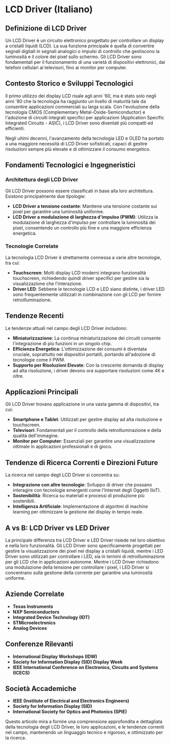 # LCD Driver (Italiano)

## Definizione di LCD Driver

Un LCD Driver è un circuito elettronico progettato per controllare un display a cristalli liquidi (LCD). La sua funzione principale è quella di convertire segnali digitali in segnali analogici o impulsi di controllo che gestiscono la luminosità e il colore dei pixel sullo schermo. Gli LCD Driver sono fondamentali per il funzionamento di una varietà di dispositivi elettronici, dai telefoni cellulari ai televisori, fino ai monitor per computer.

## Contesto Storico e Sviluppi Tecnologici

Il primo utilizzo dei display LCD risale agli anni '60, ma è stato solo negli anni '80 che la tecnologia ha raggiunto un livello di maturità tale da consentire applicazioni commerciali su larga scala. Con l'evoluzione della tecnologia CMOS (Complementary Metal-Oxide-Semiconductor) e l'adozione di circuiti integrati specifici per applicazioni (Application Specific Integrated Circuits - ASIC), i LCD Driver sono diventati più compatti ed efficienti.

Negli ultimi decenni, l'avanzamento della tecnologia LED e OLED ha portato a una maggiore necessità di LCD Driver sofisticati, capaci di gestire risoluzioni sempre più elevate e di ottimizzare il consumo energetico.

## Fondamenti Tecnologici e Ingegneristici

### Architettura degli LCD Driver

Gli LCD Driver possono essere classificati in base alla loro architettura. Esistono principalmente due tipologie:

- **LCD Driver a tensione costante**: Mantiene una tensione costante sui pixel per garantire una luminosità uniforme.
- **LCD Driver a modulazione di larghezza d'impulso (PWM)**: Utilizza la modulazione di larghezza d'impulso per controllare la luminosità dei pixel, consentendo un controllo più fine e una maggiore efficienza energetica.

### Tecnologie Correlate

La tecnologia LCD Driver è strettamente connessa a varie altre tecnologie, tra cui:

- **Touchscreen**: Molti display LCD moderni integrano funzionalità touchscreen, richiedendo quindi driver specifici per gestire sia la visualizzazione che l'interazione.
- **Driver LED**: Sebbene le tecnologie LCD e LED siano distinte, i driver LED sono frequentemente utilizzati in combinazione con gli LCD per fornire retroilluminazione.

## Tendenze Recenti

Le tendenze attuali nel campo degli LCD Driver includono:

- **Miniaturizzazione**: La continua miniaturizzazione dei circuiti consente l'integrazione di più funzioni in un singolo chip.
- **Efficienza Energetica**: L'ottimizzazione dei consumi è diventata cruciale, soprattutto nei dispositivi portatili, portando all'adozione di tecnologie come il PWM.
- **Supporto per Risoluzioni Elevate**: Con la crescente domanda di display ad alta risoluzione, i driver devono ora supportare risoluzioni come 4K e oltre.

## Applicazioni Principali

Gli LCD Driver trovano applicazione in una vasta gamma di dispositivi, tra cui:

- **Smartphone e Tablet**: Utilizzati per gestire display ad alta risoluzione e touchscreen.
- **Televisori**: Fondamentali per il controllo della retroilluminazione e della qualità dell'immagine.
- **Monitor per Computer**: Essenziali per garantire una visualizzazione ottimale in applicazioni professionali e di gioco.

## Tendenze di Ricerca Correnti e Direzioni Future

La ricerca nel campo degli LCD Driver si concentra su:

- **Integrazione con altre tecnologie**: Sviluppo di driver che possano interagire con tecnologie emergenti come l'Internet degli Oggetti (IoT).
- **Sostenibilità**: Ricerca su materiali e processi di produzione più sostenibili.
- **Intelligenza Artificiale**: Implementazione di algoritmi di machine learning per ottimizzare la gestione dei display in tempo reale.

## A vs B: LCD Driver vs LED Driver

La principale differenza tra LCD Driver e LED Driver risiede nel loro obiettivo e nella loro funzionalità. Gli LCD Driver sono specificamente progettati per gestire la visualizzazione dei pixel nei display a cristalli liquidi, mentre i LED Driver sono utilizzati per controllare i LED, sia in termini di retroilluminazione per gli LCD che in applicazioni autonome. Mentre i LCD Driver richiedono una modulazione della tensione per controllare i pixel, i LED Driver si concentrano sulla gestione della corrente per garantire una luminosità uniforme.

## Aziende Correlate

- **Texas Instruments**
- **NXP Semiconductors**
- **Integrated Device Technology (IDT)**
- **STMicroelectronics**
- **Analog Devices**

## Conferenze Rilevanti

- **International Display Workshops (IDW)**
- **Society for Information Display (SID) Display Week**
- **IEEE International Conference on Electronics, Circuits and Systems (ICECS)**

## Società Accademiche

- **IEEE (Institute of Electrical and Electronics Engineers)**
- **Society for Information Display (SID)**
- **International Society for Optics and Photonics (SPIE)**

Questo articolo mira a fornire una comprensione approfondita e dettagliata della tecnologia degli LCD Driver, le loro applicazioni, e le tendenze correnti nel campo, mantenendo un linguaggio tecnico e rigoroso, e ottimizzato per la ricerca.